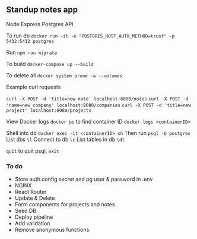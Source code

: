 ## Standup notes app

Node Express Postgres API

To run db
`docker run -it -e "POSTGRES_HOST_AUTH_METHOD=trust" -p 5432:5432 postgres`

Run `npm run migrate`


To build
`docker-compose up --build`

To delete all
`docker system prune -a --volumes`


Example curl requests

`curl -X POST -d 'title=new note' localhost:8080/notes`
`curl -X POST -d 'name=new company' localhost:8080/companies`
`curl -X POST -d 'title=new project' localhost:8080/projects`


View Docker logs
`docker ps` to find container ID
`docker logs <containerID>`

Shell into db
`docker exec -it <containerID> sh`
Then run `psql -U postgres`
List dbs `\l`
Connect to db `\c`
List tables in db `\dt`

`quit` to quit psql, `exit` 


### To do

- Store auth.config secret and pg user & password in .env
- NGINX
- React Router
- Update & Delete
- Form components for projects and notes
- Seed DB
- Deploy pipeline
- Add validation
- Remove anonymous functions


